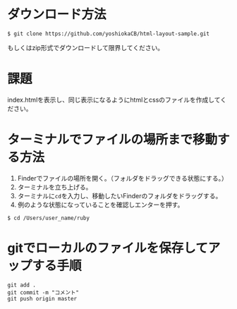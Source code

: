 # ダウンロード方法

```
$ git clone https://github.com/yoshiokaCB/html-layout-sample.git
```

もしくはzip形式でダウンロードして限界してください。

# 課題

index.htmlを表示し、同じ表示になるようにhtmlとcssのファイルを作成してください。

# ターミナルでファイルの場所まで移動する方法

1. Finderでファイルの場所を開く。（フォルダをドラッグできる状態にする。）
1. ターミナルを立ち上げる。
1. ターミナルに`cd`を入力し、移動したいFinderのフォルダをドラッグする。
1. 例のような状態になっていることを確認しエンターを押す。

```
$ cd /Users/user_name/ruby
```


# gitでローカルのファイルを保存してアップする手順

```
git add .
git commit -m "コメント"
git push origin master
```

